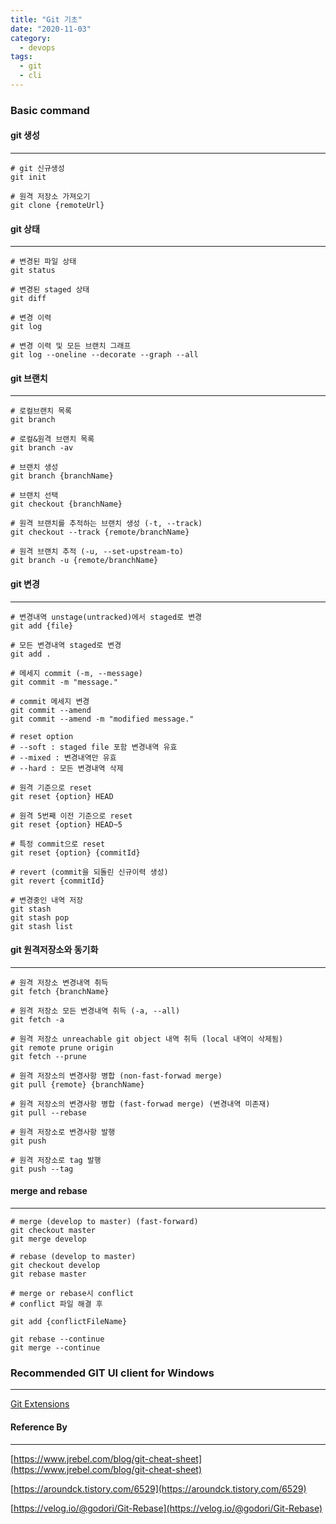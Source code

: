 ```yaml
---
title: "Git 기초"
date: "2020-11-03"
category:
  - devops
tags:
  - git
  - cli
---
```


### Basic command

#### git 생성

---
```shell
# git 신규생성
git init

# 원격 저장소 가져오기
git clone {remoteUrl}
```

#### git 상태

---
```shell
# 변경된 파일 상태
git status

# 변경된 staged 상태
git diff

# 변경 이력
git log

# 변경 이력 및 모든 브랜치 그래프
git log --oneline --decorate --graph --all
```

#### git 브랜치

---
```shell
# 로컬브랜치 목록
git branch

# 로컬&원격 브랜치 목록
git branch -av

# 브랜치 생성
git branch {branchName}

# 브랜치 선택
git checkout {branchName}

# 원격 브랜치를 추적하는 브랜치 생성 (-t, --track)
git checkout --track {remote/branchName}

# 원격 브랜치 추적 (-u, --set-upstream-to)
git branch -u {remote/branchName}
```

#### git 변경
---
```shell
# 변경내역 unstage(untracked)에서 staged로 변경
git add {file}

# 모든 변경내역 staged로 변경
git add .

# 메세지 commit (-m, --message)
git commit -m "message."

# commit 메세지 변경
git commit --amend
git commit --amend -m "modified message."

# reset option 
# --soft : staged file 포함 변경내역 유효
# --mixed : 변경내역만 유효
# --hard : 모든 변경내역 삭제

# 원격 기준으로 reset
git reset {option} HEAD

# 원격 5번째 이전 기준으로 reset
git reset {option} HEAD~5

# 특정 commit으로 reset
git reset {option} {commitId}

# revert (commit을 되돌린 신규이력 생성)
git revert {commitId}

# 변경중인 내역 저장
git stash
git stash pop
git stash list

```

#### git 원격저장소와 동기화

---
```shell
# 원격 저장소 변경내역 취득
git fetch {branchName}

# 원격 저장소 모든 변경내역 취득 (-a, --all)
git fetch -a

# 원격 저장소 unreachable git object 내역 취득 (local 내역이 삭제됨)
git remote prune origin
git fetch --prune

# 원격 저장소의 변경사항 병합 (non-fast-forwad merge)
git pull {remote} {branchName}

# 원격 저장소의 변경사항 병합 (fast-forwad merge) (변경내역 미존재)
git pull --rebase

# 원격 저장소로 변경사항 발행
git push

# 원격 저장소로 tag 발행
git push --tag
```

#### merge and rebase

---
```shell
# merge (develop to master) (fast-forward)
git checkout master
git merge develop

# rebase (develop to master)
git checkout develop
git rebase master

# merge or rebase시 conflict
# conflict 파일 해결 후 

git add {conflictFileName}

git rebase --continue
git merge --continue
```

### Recommended GIT UI client for Windows
---
[Git Extensions](http://gitextensions.github.io/)

#### Reference By

---

[https://www.jrebel.com/blog/git-cheat-sheet](https://www.jrebel.com/blog/git-cheat-sheet)

[https://aroundck.tistory.com/6529](https://aroundck.tistory.com/6529)

[https://velog.io/@godori/Git-Rebase](https://velog.io/@godori/Git-Rebase)